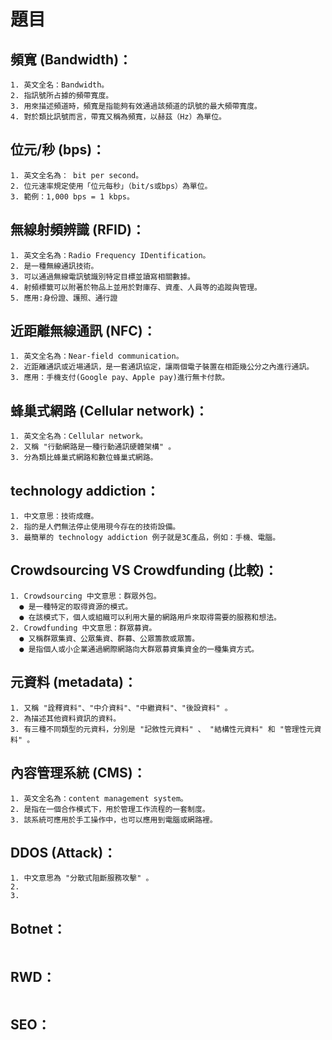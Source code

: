 # 題目

## 頻寬 (Bandwidth)：
```
1. 英文全名：Bandwidth。
2. 指訊號所占據的頻帶寬度。
3. 用來描述頻道時，頻寬是指能夠有效通過該頻道的訊號的最大頻帶寬度。
4. 對於類比訊號而言，帶寬又稱為頻寬，以赫茲（Hz）為單位。
```

## 位元/秒 (bps)：
```
1. 英文全名為： bit per second。
2. 位元速率規定使用「位元每秒」（bit/s或bps）為單位。
3. 範例：1,000 bps	= 1 kbps。
```

## 無線射頻辨識 (RFID)：
```
1. 英文全名為：Radio Frequency IDentification。
2. 是一種無線通訊技術。
3. 可以通過無線電訊號識別特定目標並讀寫相關數據。
4. 射頻標籤可以附著於物品上並用於對庫存、資產、人員等的追蹤與管理。
5. 應用:身份證、護照、通行證
```

## 近距離無線通訊 (NFC)：
```
1. 英文全名為：Near-field communication。
2. 近距離通訊或近場通訊，是一套通訊協定，讓兩個電子裝置在相距幾公分之內進行通訊。
3. 應用：手機支付(Google pay、Apple pay)進行無卡付款。
```

## 蜂巢式網路 (Cellular network)：
```
1. 英文全名為：Cellular network。
2. 又稱 "行動網路是一種行動通訊硬體架構" 。
3. 分為類比蜂巢式網路和數位蜂巢式網路。
```
## technology addiction：
```
1. 中文意思：技術成癮。
2. 指的是人們無法停止使用現今存在的技術設備。
3. 最簡單的 technology addiction 例子就是3C產品，例如：手機、電腦。
```

## Crowdsourcing VS Crowdfunding (比較)：
```
1. Crowdsourcing 中文意思：群眾外包。
  ● 是一種特定的取得資源的模式。
  ● 在該模式下，個人或組織可以利用大量的網路用戶來取得需要的服務和想法。
2. Crowdfunding 中文意思：群眾募資。
  ● 又稱群眾集資、公眾集資、群募、公眾籌款或眾籌。
  ● 是指個人或小企業通過網際網路向大群眾募資集資金的一種集資方式。
```

## 元資料 (metadata)：
```
1. 又稱 "詮釋資料"、"中介資料"、"中繼資料"、"後設資料" 。
2. 為描述其他資料資訊的資料。
3. 有三種不同類型的元資料，分別是 "記敘性元資料" 、 "結構性元資料" 和 "管理性元資料" 。 
```

## 內容管理系統 (CMS)：
```
1. 英文全名為：content management system。
2. 是指在一個合作模式下，用於管理工作流程的一套制度。
3. 該系統可應用於手工操作中，也可以應用到電腦或網路裡。
```

## DDOS (Attack)：
```
1. 中文意思為 "分散式阻斷服務攻擊" 。
2. 
3. 
```

## Botnet：
```

```

## RWD：
```

```

## SEO：
```

```
